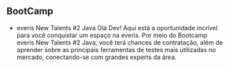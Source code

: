 ## BootCamp

- everis New Talents #2 Java
Olá Dev! Aqui está a oportunidade incrível para você conquistar um espaço na everis. Por meio do Bootcamp everis New Talents #2 Java, você terá chances de contratação, além de aprender sobre as principais ferramentas de testes mais utilizadas no mercado, conectando-se com grandes experts da área.